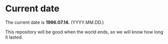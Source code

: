 # Current date

The current date is **1996.07.14.** (YYYY.MM.DD.)

This repository will be good when the world ends, so we will know how long it lasted.